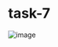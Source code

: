 # task-7
![image](https://github.com/amanraza202/task-7/assets/80668893/1dd7b567-a3dc-4edf-bab3-42bffb932d22)
